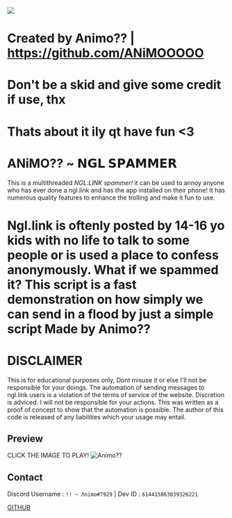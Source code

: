 ![](https://cdn.discordapp.com/attachments/973068674917347429/1099765638978883637/Animo.jpg)


# Created by Animo?? | https://github.com/ANiMOOOOO
# Don't be a skid and give some credit if use, thx
# Thats about it ily qt have fun <3
  
# ANiMO?? ~ 𝗡𝗚𝗟 𝗦𝗣𝗔𝗠𝗠𝗘𝗥
 
 This is a multithreaded *NGL.LINK spammer!* it can be used to annoy anyone who has ever done a ngl.link and has the app installed on their phone! It has numerous quality features to enhance the trolling and make it fun to use.

 # Ngl.link is oftenly posted by 14-16 yo kids with no life to talk to some people or is used a place to confess anonymously. What if we spammed it? This script is a fast demonstration on how simply we can send in a flood by just a simple script Made by Animo??

# **DISCLAIMER**

This is for educational purposes only, Dont misuse it or else I'll not be responsible for your doings.
The automation of sending messages to ngl.link users is a violation of the terms of service of the website. Discretion is adviced. I will not be responsible for your actions. 
This was written as a proof of concept to show that the automation is possible. The author of this code is released of any liabilities which your usage may entail.

## Preview
CLICK THE IMAGE TO PLAY!
![Animo??](https://cdn.discordapp.com/attachments/973068674917347429/1099765638978883637/Animo.jpg)


## Contact
Discord Username : `!! ~ Λnimo#7929` | Dev ID : `614415863839326221`

[GITHUB](https://github.com/ANiMOOOOO)



